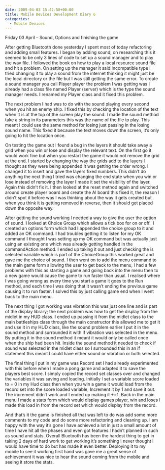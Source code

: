 ```yaml
---
date: 2009-04-03 15:42:58+00:00
title: Mobile Devices Development Diary 6
categories:
  - Mobile Devices
---
```


Friday 03 April – Sound, Options and finishing the game

After getting Bluetooth done yesterday I spent most of today refactoring and adding small features. I began by adding sound, on researching this it seemed to be only 3 lines of code to set up a sound manager and to play the wav file. I followed the book on how to play a local resource sound file and hit a problem. On setting up the manager it said Incompatible type I tried changing it to play a sound from the internet thinking it might just be the local directory or the file but I was still getting the same error. To create a sound manager you call Player player the problem I was getting was I already had a class file named Player (server) which is the type the sound manager needs. I renamed my Player class and it fixed this problem.

The next problem I had was to do with the sound playing every second when you hit an enemy ship. I fixed this by checking the location of the text when it is at the top of the screen play the sound. I made the sound method take a string in its parameters this was the name of the file to play. This meant I could use the same method for losing just passing in the losing sound name. This fixed it because the text moves down the screen, it’s only going to hit the location once.

On testing the game out I found a bug in the layers it should take away a grid when you win or lose and display the relevant text. On the first go it would work fine but when you restart the game it would not remove the grid at the end. I started by changing the way the grids add to the layers I thought as they were being appended it was getting the order wrong. I changed it to insert and gave the layers fixed numbers. This didn’t do anything the next thing I tried was changing the end state when you win or lose instead of removing the layer I made it set the visibility of the layer. Again this didn’t fix it. I then looked at the reset method again and switched around create player board and create the AI board this fixed it, the reason I didn’t spot it before was I was thinking about the way it gets created but when you think it is getting removed in reverse, then it should get placed down the opposite way.

After getting the sound working I needed a way to give the user the option of sound. I looked at Choice Group which allows a tick box for on or off.  I created an options form which had I appended the choice group to it and added an OK command. I had troubles getting it to listen for my OK command I thought I was setting up my OK command but was actually just using an existing one which was already getting handled in the commandAction method. I ended up taking it out and just checking the is selected variable which is part of the ChoiceGroup this worked great and gave me the choice of sound. I then went on to add the menu command to the main game form allowing the user to get back to the menu, I had a few problems with this as starting a game and going back into the menu then to a new game would cause the game to run faster than usual. I realised where I was going wrong as every time you start a game it goes to the Run method, and each time I was doing that it wasn’t ending the previous game causing it to run faster. I solved this by just calling game end when I went back to the main menu.

The next thing I got working was vibration this was just one line and is part of the display library; the next problem was how to get the display from the midlet in my HUD class. I ended up passing it from the midlet class to the main battleships class through the main constructor this allowed me to get it and use it in my HUD class, like the sound problem earlier I put it in the sound method and surrounded it with if vibration was selected in the menu. By putting it in the sound method it meant it would only be called once when the ship had been hit. Inside the sound method it needed to check if sound was selected in the midlet class so I surrounded this in an if statement this meant I could have either sound or vibration or both selected.

The final thing I put in my game was Record set I had already experimented with this before when I made a pong game and adapted it to save the players best score. I simply copied the record set classes over and changed the variables it was saving and loading. Initially I set a variable score loaded to = 0 in my Hud class then when you win a game it would load from the record set into the score loaded variable, Increment it by 1 and save it out. The increment didn’t work and I ended up making it +=1. Back in the main menu I made a stats form which would display games player, win and loses I made this load in from the record set which would display from the record.

And that’s it the game is finished all that was left to do was add some more comments to my code and do some more refactoring and cleaning up. I am happy with the way it’s gone I have achieved a lot in just a small amount of time I have hit all the phases and even got features I hadn’t planned in such as sound and stats. Overall Bluetooth has been the hardest thing to get in taking 2 days of hard work to get working it’s something I never thought I would have time to do but has made it even better. Deploying it to my mobile to see it working first hand was gave me a great sense of achievement it was nice to hear the sound coming from the mobile and seeing it store the stats.
